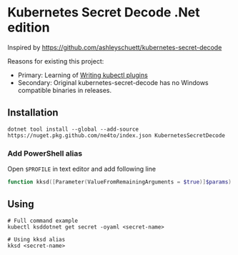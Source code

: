 ﻿# Kubernetes Secret Decode .Net edition

Inspired by https://github.com/ashleyschuett/kubernetes-secret-decode

Reasons for existing this project:
- Primary: Learning of [Writing kubectl plugins](https://kubernetes.io/docs/tasks/extend-kubectl/kubectl-plugins/#writing-kubectl-plugins)
- Secondary: Original kubernetes-secret-decode has no Windows compatible binaries in releases.

## Installation

```
dotnet tool install --global --add-source https://nuget.pkg.github.com/ne4to/index.json KubernetesSecretDecode
```

### Add PowerShell alias

Open `$PROFILE` in text editor and add following line

```powershell
function kksd([Parameter(ValueFromRemainingArguments = $true)]$params) { & kubectl ksddotnet get secret -oyaml $params }
```

## Using

```shell
# Full command example
kubectl ksddotnet get secret -oyaml <secret-name>

# Using kksd alias
kksd <secret-name>
```